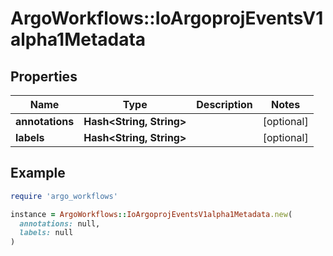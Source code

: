 # ArgoWorkflows::IoArgoprojEventsV1alpha1Metadata

## Properties

| Name | Type | Description | Notes |
| ---- | ---- | ----------- | ----- |
| **annotations** | **Hash&lt;String, String&gt;** |  | [optional] |
| **labels** | **Hash&lt;String, String&gt;** |  | [optional] |

## Example

```ruby
require 'argo_workflows'

instance = ArgoWorkflows::IoArgoprojEventsV1alpha1Metadata.new(
  annotations: null,
  labels: null
)
```

